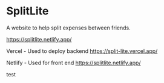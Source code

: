 # SplitLite

A website to help split expenses between friends.

https://splitlite.netlify.app/

Vercel - Used to deploy backend
https://split-lite.vercel.app/

Netlify - Used for front end
https://splitlite.netlify.app/


test

